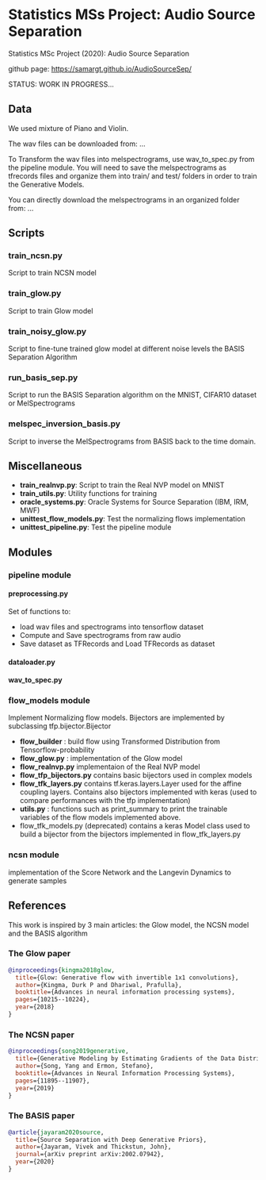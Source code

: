 # Statistics MSs Project: Audio Source Separation
Statistics MSc Project (2020): Audio Source Separation

github page: https://samargt.github.io/AudioSourceSep/

STATUS: WORK IN PROGRESS...

## Data

We used mixture of Piano and Violin.

The wav files can be downloaded from: ...

To Transform the wav files into melspectrograms, use  wav_to_spec.py from the pipeline module.
You will need to save the melspectrograms as tfrecords files and organize them into train/ and test/ folders in order to train the Generative Models.

You can directly download the melspectrograms in an organized folder from: ...

## Scripts

### train_ncsn.py
Script to train NCSN model 

### train_glow.py
Script to train Glow model

### train_noisy_glow.py
Script to fine-tune trained glow model at different noise levels the BASIS Separation Algorithm

### run_basis_sep.py
Script to run the BASIS Separation algorithm on the MNIST, CIFAR10 dataset or MelSpectrograms

### melspec_inversion_basis.py
Script to inverse the MelSpectrograms from BASIS back to the time domain. 

## Miscellaneous

- **train_realnvp.py**: Script to train the Real NVP model on MNIST
- **train_utils.py**: Utility functions for training
- **oracle_systems.py**: Oracle Systems for Source Separation (IBM, IRM, MWF)
- **unittest_flow_models.py**: Test the normalizing flows implementation
- **unittest_pipeline.py**: Test the pipeline module

## Modules

### pipeline module
#### preprocessing.py
Set of functions to:
- load wav files and spectrograms into tensorflow dataset
- Compute and Save spectrograms from raw audio
- Save dataset as TFRecords and Load TFRecords as dataset

#### dataloader.py

#### wav_to_spec.py

### flow_models module
Implement Normalizing flow models. Bijectors are implemented by subclassing tfp.bijector.Bijector

- **flow_builder** : build flow using Transformed Distribution from Tensorflow-probability
- **flow_glow.py** : implementation of the Glow model
- **flow_realnvp.py** implementaion of the Real NVP model
- **flow_tfp_bijectors.py** contains basic bijectors used in complex models
- **flow_tfk_layers.py** contains tf.keras.layers.Layer used for the affine coupling layers. Contains also bijectors implemented with keras (used to compare performances with the tfp implementation)
- **utils.py** : functions such as print_summary to print the trainable variables of the flow models implemented above.
- flow_tfk_models.py (deprecated) contains a keras Model class used to build a bijector from the bijectors implemented in flow_tfk_layers.py

### ncsn module
implementation of the Score Network and the Langevin Dynamics to generate samples

## References
This work is inspired by 3 main articles: the Glow model, the NCSN model and the BASIS algorithm


### The Glow paper
```bib
@inproceedings{kingma2018glow,
  title={Glow: Generative flow with invertible 1x1 convolutions},
  author={Kingma, Durk P and Dhariwal, Prafulla},
  booktitle={Advances in neural information processing systems},
  pages={10215--10224},
  year={2018}
}
```

### The NCSN paper
```bib
@inproceedings{song2019generative,
  title={Generative Modeling by Estimating Gradients of the Data Distribution},
  author={Song, Yang and Ermon, Stefano},
  booktitle={Advances in Neural Information Processing Systems},
  pages={11895--11907},
  year={2019}
}
```

### The BASIS paper
```bib
@article{jayaram2020source,
  title={Source Separation with Deep Generative Priors},
  author={Jayaram, Vivek and Thickstun, John},
  journal={arXiv preprint arXiv:2002.07942},
  year={2020}
}
```



